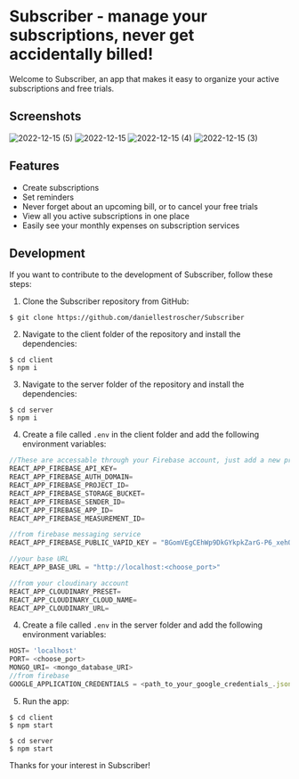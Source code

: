 # Subscriber - manage your subscriptions, never get accidentally billed!

Welcome to Subscriber, an app that makes it easy to organize your active subscriptions and free trials. 

## Screenshots

![2022-12-15 (5)](https://user-images.githubusercontent.com/110689119/207923745-fc6c8b10-d3ea-44f8-87dd-e44f86eefced.png)
![2022-12-15](https://user-images.githubusercontent.com/110689119/207923783-f991e674-514b-4c21-bb55-ee4ae96813c7.png)
![2022-12-15 (4)](https://user-images.githubusercontent.com/110689119/207923860-735a5df7-965e-4f0e-953d-b98af2e0d13f.png)
![2022-12-15 (3)](https://user-images.githubusercontent.com/110689119/207923877-a8d66dea-6857-41ef-90c4-33d30284c5a6.png)

## Features

- Create subscriptions
- Set reminders
- Never forget about an upcoming bill, or to cancel your free trials
- View all you active subscriptions in one place
- Easily see your monthly expenses on subscription services

## Development

If you want to contribute to the development of Subscriber, follow these steps:

1. Clone the Subscriber repository from GitHub:

```console
$ git clone https://github.com/daniellestroscher/Subscriber
```

2. Navigate to the client folder of the repository and install the dependencies:

```console
$ cd client
$ npm i
```
3. Navigate to the server folder of the repository and install the dependencies:

```console
$ cd server
$ npm i
```

4. Create a file called `.env` in the client folder and add the following environment variables:

```js
//These are accessable through your Firebase account, just add a new project!
REACT_APP_FIREBASE_API_KEY= 
REACT_APP_FIREBASE_AUTH_DOMAIN=
REACT_APP_FIREBASE_PROJECT_ID=
REACT_APP_FIREBASE_STORAGE_BUCKET=
REACT_APP_FIREBASE_SENDER_ID= 
REACT_APP_FIREBASE_APP_ID= 
REACT_APP_FIREBASE_MEASUREMENT_ID=

//from firebase messaging service
REACT_APP_FIREBASE_PUBLIC_VAPID_KEY = "BGomVEgCEhWp9DkGYkpkZarG-P6_xehQ2jLxe_5B1ip5xkMPgtszQRwPAiDUIBbO_NxC5_YpT5d8N7k2LogI1o8"

//your base URL
REACT_APP_BASE_URL = "http://localhost:<choose_port>"

//from your cloudinary account
REACT_APP_CLOUDINARY_PRESET=
REACT_APP_CLOUDINARY_CLOUD_NAME=
REACT_APP_CLOUDINARY_URL=
```
4. Create a file called `.env` in the server folder and add the following environment variables:

```js
HOST= 'localhost'
PORT= <choose_port>
MONGO_URI= <mongo_database_URI>
//from firebase
GOOGLE_APPLICATION_CREDENTIALS = <path_to_your_google_credentials_.json_file>
```

5. Run the app:

```console
$ cd client 
$ npm start
```
```console
$ cd server 
$ npm start
```

Thanks for your interest in Subscriber!
